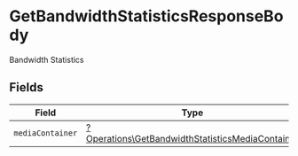 # GetBandwidthStatisticsResponseBody

Bandwidth Statistics


## Fields

| Field                                                                                                               | Type                                                                                                                | Required                                                                                                            | Description                                                                                                         |
| ------------------------------------------------------------------------------------------------------------------- | ------------------------------------------------------------------------------------------------------------------- | ------------------------------------------------------------------------------------------------------------------- | ------------------------------------------------------------------------------------------------------------------- |
| `mediaContainer`                                                                                                    | [?Operations\GetBandwidthStatisticsMediaContainer](../../Models/Operations/GetBandwidthStatisticsMediaContainer.md) | :heavy_minus_sign:                                                                                                  | N/A                                                                                                                 |